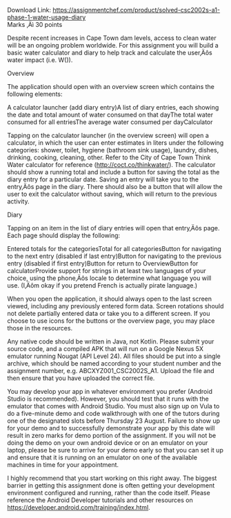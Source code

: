 Download Link: https://assignmentchef.com/product/solved-csc2002s-a1-phase-1-water-usage-diary
<br>
Marks ‚Äì 30 points

Despite recent increases in Cape Town dam levels, access to clean water will be an ongoing problem worldwide.  For this assignment you will build a basic water calculator and diary to help track and calculate the user‚Äôs water impact (i.e. W()).

Overview

The application should open with an overview screen which contains the following elements:

A calculator launcher (add diary entry)A list of diary entries, each showing the date and total amount of water consumed on that dayThe total water consumed for all entriesThe average water consumed per dayCalculator

Tapping on the calculator launcher (in the overview screen) will open a calculator, in which the user can enter estimates in liters under the following categories: shower, toilet, hygiene (bathroom sink usage), laundry, dishes, drinking, cooking, cleaning, other. Refer to the City of Cape Town Think Water calculator for reference (http://coct.co/thinkwater/).  The calculator should show a running total and include a button for saving the total as the diary entry for a particular date. Saving an entry will take you to the entry‚Äôs page in the diary. There should also be a button that will allow the user to exit the calculator without saving, which will return to the previous activity.

Diary

Tapping on an item in the list of diary entries will open that entry‚Äôs page.  Each page should display the following:

Entered totals for the categoriesTotal for all categoriesButton for navigating to the next entry (disabled if last entry)Button for navigating to the previous entry (disabled if first entry)Button for return to OverviewButton for calculatorProvide support for strings in at least two languages of your choice, using the phone‚Äôs locale to determine what language you will use. (I‚Äôm okay if you pretend French is actually pirate language.)

When you open the application, it should always open to the last screen viewed, including any previously entered form data. Screen rotations should not delete partially entered data or take you to a different screen.  If you choose to use icons for the buttons or the overview page, you may place those in the resources.

Any native code should be written in Java, not Kotlin. Please submit your source code, and a compiled APK that will run on a Google Nexus 5X emulator running Nougat (API Level 24).  All files should be put into a single archive, which should be named according to your student number and the assignment number, e.g. ABCXYZ001_CSC2002S_A1.  Upload the file and then ensure that you have uploaded the correct file.

You may develop your app in whatever environment you prefer (Android Studio is recommended).  However, you should test that it runs with the emulator that comes with Android Studio. You must also sign up on Vula to do a five-minute demo and code walkthrough with one of the tutors during one of the designated slots before Thursday 23 August. Failure to show up for your demo and to successfully demonstrate your app by this date will result in zero marks for demo portion of the assignment.  If you will not be doing the demo on your own android device or on an emulator on your laptop, please be sure to arrive for your demo early so that you can set it up and ensure that it is running on an emulator on one of the available machines in time for your appointment.

I highly recommend that you start working on this right away.  The biggest barrier in getting this assignment done is often getting your development environment configured and running, rather than the code itself.  Please reference the Android Developer tutorials and other resources on https://developer.android.com/training/index.html.